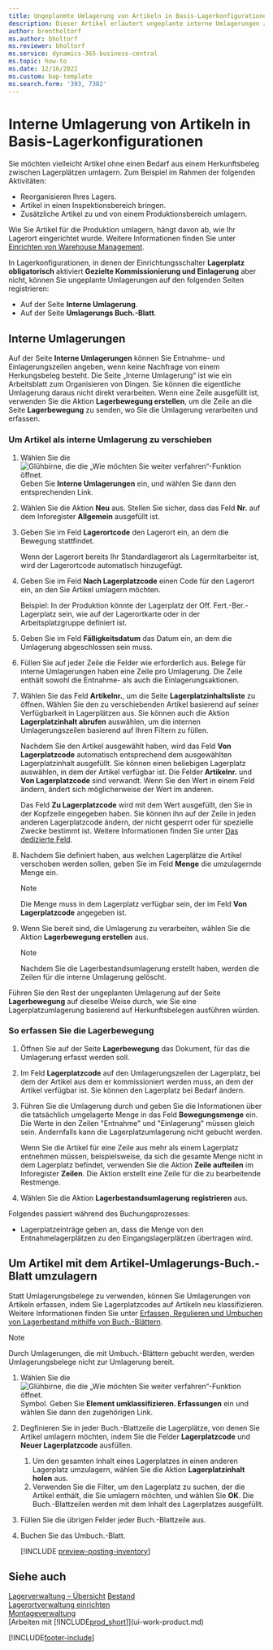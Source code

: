 ```yaml
---
title: Ungeplanmte Umlagerung von Artikeln in Basis-Lagerkonfigurationen
description: Dieser Artikel erläutert ungeplante interne Umlagerungen zwischen Lagerplätzen ohne Bedarf aus einem Herkunftsbeleg.
author: brentholtorf
ms.author: bholtorf
ms.reviewer: bholtorf
ms.service: dynamics-365-business-central
ms.topic: how-to
ms.date: 12/16/2022
ms.custom: bap-template
ms.search.form: '393, 7382'
---
```

# Interne Umlagerung von Artikeln in Basis-Lagerkonfigurationen

Sie möchten vielleicht Artikel ohne einen Bedarf aus einem Herkunftsbeleg zwischen Lagerplätzen umlagern. Zum Beispiel im Rahmen der folgenden Aktivitäten:

* Reorganisieren Ihres Lagers.
* Artikel in einen Inspektionsbereich bringen.
* Zusätzliche Artikel zu und von einem Produktionsbereich umlagern. 

Wie Sie Artikel für die Produktion umlagern, hängt davon ab, wie Ihr Lagerort eingerichtet wurde. Weitere Informationen finden Sie unter [Einrichten von Warehouse Management](warehouse-setup-warehouse.md).

In Lagerkonfigurationen, in denen der Einrichtungsschalter **Lagerplatz obligatorisch** aktiviert **Gezielte Kommissionierung und Einlagerung** aber nicht, können Sie ungeplante Umlagerungen auf den folgenden Seiten registrieren:  

* Auf der Seite **Interne Umlagerung**.
* Auf der Seite **Umlagerungs Buch.-Blatt**.  

## Interne Umlagerungen

Auf der Seite **Interne Umlagerungen** können Sie Entnahme- und Einlagerungszeilen angeben, wenn keine Nachfrage von einem Herkungsbeleg besteht. Die Seite „Interne Umlagerung“ ist wie ein Arbeitsblatt zum Organisieren von Dingen. Sie können die eigentliche Umlagerung daraus nicht direkt verarbeiten. Wenn eine Zeile ausgefüllt ist, verwenden Sie die Aktion **Lagerbewegung erstellen**, um die Zeile an die Seite **Lagerbewegung** zu senden, wo Sie die Umlagerung verarbeiten und erfassen.

### Um Artikel als interne Umlagerung zu verschieben

1. Wählen Sie die ![Glühbirne, die die „Wie möchten Sie weiter verfahren“-Funktion öffnet.](media/ui-search/search_small.png "Wie möchten Sie weiter verfahren?") Geben Sie **Interne Umlagerungen** ein, und wählen Sie dann den entsprechenden Link.  
2. Wählen Sie die Aktion **Neu** aus. Stellen Sie sicher, dass das Feld **Nr.** auf dem Inforegister **Allgemein** ausgefüllt ist.
3. Geben Sie im Feld **Lagerortcode** den Lagerort ein, an dem die Bewegung stattfindet.  

    Wenn der Lagerort bereits Ihr Standardlagerort als Lagermitarbeiter ist, wird der Lagerortcode automatisch hinzugefügt.  
4. Geben Sie im Feld **Nach Lagerplatzcode** einen Code für den Lagerort ein, an den Sie Artikel umlagern möchten.

    Beispiel: In der Produktion könnte der Lagerplatz der Off. Fert.-Ber.-Lagerplatz sein, wie auf der Lagerortkarte oder in der Arbeitsplatzgruppe definiert ist.  
5. Geben Sie im Feld **Fälligkeitsdatum** das Datum ein, an dem die Umlagerung abgeschlossen sein muss.  
6. Füllen Sie auf jeder Zeile die Felder wie erforderlich aus. Belege für interne Umlagerungen haben eine Zeile pro Umlagerung. Die Zeile enthält sowohl die Entnahme- als auch die Einlagerungsaktionen.
7. Wählen Sie das Feld **Artikelnr.**, um die Seite **Lagerplatzinhaltsliste** zu öffnen. Wählen Sie den zu verschiebenden Artikel basierend auf seiner Verfügbarkeit in Lagerplätzen aus. Sie können auch die Aktion **Lagerplatzinhalt abrufen** auswählen, um die internen Umlagerungszeilen basierend auf Ihren Filtern zu füllen.  

    Nachdem Sie den Artikel ausgewählt haben, wird das Feld **Von Lagerplatzcode** automatisch entsprechend dem ausgewählten Lagerplatzinhalt ausgefüllt. Sie können einen beliebigen Lagerplatz auswählen, in dem der Artikel verfügbar ist. Die Felder **Artikelnr.** und **Von Lagerplatzcode** sind verwandt. Wenn Sie den Wert in einem Feld ändern, ändert sich möglicherweise der Wert im anderen.  

    Das Feld **Zu Lagerplatzcode** wird mit dem Wert ausgefüllt, den Sie in der Kopfzeile eingegeben haben. Sie können ihn auf der Zeile in jeden anderen Lagerplatzcode ändern, der nicht gesperrt oder für spezielle Zwecke bestimmt ist. Weitere Informationen finden Sie unter [Das dedizierte Feld](warehouse-how-to-create-individual-bins.md#the-dedicated-field).  

8. Nachdem Sie definiert haben, aus welchen Lagerplätze die Artikel verschoben werden sollen, geben Sie im Feld **Menge** die umzulagernde Menge ein.  

    > [!NOTE]  
    > Die Menge muss in dem Lagerplatz verfügbar sein, der im Feld **Von Lagerplatzcode** angegeben ist.  

9. Wenn Sie bereit sind, die Umlagerung zu verarbeiten, wählen Sie die Aktion **Lagerbewegung erstellen** aus.  

    > [!NOTE]  
    >  Nachdem Sie die Lagerbestandsumlagerung erstellt haben, werden die Zeilen für die interne Umlagerung gelöscht.  

Führen Sie den Rest der ungeplanten Umlagerung auf der Seite **Lagerbewegung** auf dieselbe Weise durch, wie Sie eine Lagerplatzumlagerung basierend auf Herkunftsbelegen ausführen würden.

### So erfassen Sie die Lagerbewegung

1. Öffnen Sie auf der Seite **Lagerbewegung** das Dokument, für das die Umlagerung erfasst werden soll.  
2. Im Feld **Lagerplatzcode** auf den Umlagerungszeilen der Lagerplatz, bei dem der Artikel aus dem er kommissioniert werden muss, an dem der Artikel verfügbar ist. Sie können den Lagerplatz bei Bedarf ändern.
3. Führen Sie die Umlagerung durch und geben Sie die Informationen über die tatsächlich umgelagerte Menge in das Feld **Bewegungsmenge** ein. Die Werte in den Zeilen "Entnahme" und "Einlagerung" müssen gleich sein. Andernfalls kann die Lagerplatzumlagerung nicht gebucht werden.

    Wenn Sie die Artikel für eine Zeile aus mehr als einem Lagerplatz entnehmen müssen, beispielsweise, da sich die gesamte Menge nicht in dem Lagerplatz befindet, verwenden Sie die Aktion **Zeile aufteilen** im Inforegister **Zeilen**. Die Aktion erstellt eine Zeile für die zu bearbeitende Restmenge.  
4. Wählen Sie die Aktion **Lagerbestandsumlagerung registrieren** aus.  

Folgendes passiert während des Buchungsprozesses:

* Lagerplatzeinträge geben an, dass die Menge von den Entnahmelagerplätzen zu den Eingangslagerplätzen übertragen wird.

## Um Artikel mit dem Artikel-Umlagerungs-Buch.-Blatt umzulagern

Statt Umlagerungsbelege zu verwenden, können Sie Umlagerungen von Artikeln erfassen, indem Sie Lagerplatzcodes auf Artikeln neu klassifizieren. Weitere Informationen finden Sie unter [Erfassen, Regulieren und Umbuchen von Lagerbestand mithilfe von Buch.-Blättern](inventory-how-count-adjust-reclassify.md).

> [!NOTE]  
> Durch Umlagerungen, die mit Umbuch.-Blättern gebucht werden, werden Umlagerungsbelege nicht zur Umlagerung bereit.  

1. Wählen Sie die ![Glühbirne, die die „Wie möchten Sie weiter verfahren“-Funktion öffnet.](media/ui-search/search_small.png "Wie möchten Sie weiter verfahren?") Symbol. Geben Sie **Element umklassifizieren. Erfassungen** ein und wählen Sie dann den zugehörigen Link.  
2. Degfinieren Sie in jeder Buch.-Blattzeile die Lagerplätze, von denen Sie Artikel umlagern möchten, indem Sie die Felder **Lagerplatzcode** und **Neuer Lagerplatzcode** ausfüllen.  

    1. Um den gesamten Inhalt eines Lagerplatzes in einen anderen Lagerplatz umzulagern, wählen Sie die Aktion **Lagerplatzinhalt holen** aus.  
    2. Verwenden Sie die Filter, um den Lagerplatz zu suchen, der die Artikel enthält, die Sie umlagern möchten, und wählen Sie **OK**. Die Buch.-Blattzeilen werden mit dem Inhalt des Lagerplatzes ausgefüllt.  
3. Füllen Sie die übrigen Felder jeder Buch.-Blattzeile aus.
4. Buchen Sie das Umbuch.-Blatt.  

    [!INCLUDE [preview-posting-inventory](includes/preview-posting-inventory.md)]

## Siehe auch 

[Lagerverwaltung – Übersicht](design-details-warehouse-management.md)
[Bestand](inventory-manage-inventory.md)  
[Lagerortverwaltung einrichten](warehouse-setup-warehouse.md)  
[Montageverwaltung](assembly-assemble-items.md)  
[Arbeiten mit [!INCLUDE[prod_short](includes/prod_short.md)]](ui-work-product.md)


[!INCLUDE[footer-include](includes/footer-banner.md)]
